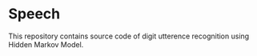 Speech
======
This repository contains source code of digit utterence recognition using Hidden Markov Model.
